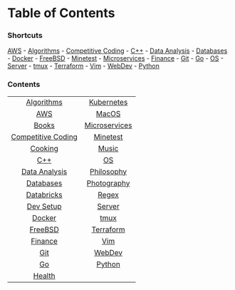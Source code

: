 # Table of Contents

### Shortcuts

[AWS](aws/index.md) - [Algorithms](algo/index.md) - [Competitive Coding](cc/index.md) - [C++](cpp/index.md) - [Data Analysis](dataanalysis/index.md) - [Databases](databases/index.md) - [Docker](docker/index.md) - [FreeBSD](freebsd/index.md) - [Minetest](mt/index.md) - [Microservices](microservices/index.md) - [Finance](fin/index.md) - [Git](git/index.md) - [Go](go/index.md) - [OS](os/index.md) - [Server](server/index.md) - [tmux](tmux/index.md) - [Terraform](terraform/index.md) - [Vim](vim/index.md) - [WebDev](webdev/index.md) - [Python](python/index.md)

### Contents


|                                        |                                         |
| :------------------------------------: | :-------------------------------------: |
|      [Algorithms](algo/index.md)       |    [Kubernetes](kubernetes/index.md)    |
|          [AWS](aws/index.md)           |         [MacOS](macos/index.md)         |
|               [Books]()                | [Microservices](microservices/index.md) |
|   [Competitive Coding](cc/index.md)    |         [Minetest](mt/index.md)         |
|      [Cooking](cooking/index.md)       |         [Music](music/index.md)         |
|          [C++](cpp/index.md)           |            [OS](os/index.md)            |
| [Data Analysis](dataanalysis/index.md) |    [Philosophy](philosophy/index.md)    |
|    [Databases](databases/index.md)     |   [Photography](photography/index.md)   |
|   [Databricks](databricks/index.md)    |         [Regex](regex/index.md)         |
|    [Dev Setup](dev_setup/index.md)     |        [Server](server/index.md)        |
|       [Docker](docker/index.md)        |          [tmux](tmux/index.md)          |
|      [FreeBSD](freebsd/index.md)       |     [Terraform](terraform/index.md)     |
|        [Finance](fin/index.md)         |           [Vim](vim/index.md)           |
|          [Git](git/index.md)           |        [WebDev](webdev/index.md)        |
|           [Go](go/index.md)            |        [Python](python/index.md)        |
|       [Health](health/index.md)        |                                         |
